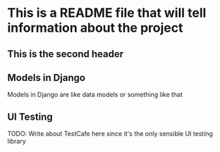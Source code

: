 # This is a README file that will tell information about the project

## This is the second header

## Models in Django

Models in Django are like data models or something like that

## UI Testing

TODO: Write about TestCafe here since it's the only sensible UI testing library
